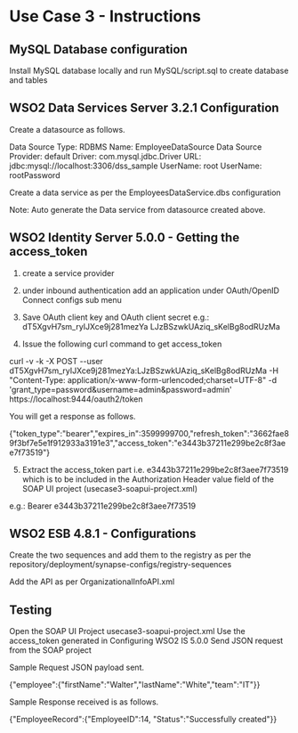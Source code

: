Use Case 3 - Instructions
=========================

MySQL Database configuration
----------------------------
Install MySQL database locally and run MySQL/script.sql to create database and tables

WSO2 Data Services Server 3.2.1 Configuration
---------------------------------------------
Create a datasource as follows.

Data Source Type: RDBMS
Name: EmployeeDataSource
Data Source Provider: default
Driver: com.mysql.jdbc.Driver
URL: jdbc:mysql://localhost:3306/dss_sample
UserName: root
UserName: rootPassword

Create a data service as per the EmployeesDataService.dbs configuration

Note: Auto generate the Data service from datasource created above.

WSO2 Identity Server 5.0.0 - Getting the access_token
-----------------------------------------------------
1. create a service provider
2. under inbound authentication add an application under OAuth/OpenID Connect configs sub menu
3. Save OAuth client key and OAuth client secret
e.g.: 
dT5XgvH7sm_ryIJXce9j281mezYa
LJzBSzwkUAziq_sKelBg8odRUzMa

4. Issue the following curl command to get access_token

curl -v -k -X POST --user dT5XgvH7sm_ryIJXce9j281mezYa:LJzBSzwkUAziq_sKelBg8odRUzMa -H "Content-Type: application/x-www-form-urlencoded;charset=UTF-8" -d 'grant_type=password&username=admin&password=admin' https://localhost:9444/oauth2/token

You will get a response as follows.

{"token_type":"bearer","expires_in":3599999700,"refresh_token":"3662fae89f3bf7e5e1f912933a3191e3","access_token":"e3443b37211e299be2c8f3aee7f73519"}

5. Extract the access_token part i.e. e3443b37211e299be2c8f3aee7f73519
which is to be included in the Authorization Header value field of the SOAP UI
project (usecase3-soapui-project.xml)

e.g.: Bearer e3443b37211e299be2c8f3aee7f73519

WSO2 ESB 4.8.1 - Configurations
-------------------------------
Create the two sequences and add them to the registry
as per the repository/deployment/synapse-configs/registry-sequences

Add the API as per OrganizationalInfoAPI.xml

Testing 
-------
Open the SOAP UI Project usecase3-soapui-project.xml
Use the access_token generated in Configuring WSO2 IS 5.0.0
Send JSON request from the SOAP project

Sample Request JSON payload sent.

{"employee":{"firstName":"Walter","lastName":"White","team":"IT"}}

Sample Response received is as follows.

{"EmployeeRecord":{"EmployeeID":14, "Status":"Successfully created"}}